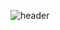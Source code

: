 ![header](https://capsule-render.vercel.app/api?type=venom&color=gradient&customColorList=10,10,13,13,17,19,20&height=200&text=Hye's%20Github!&fontAlign=50&capsule_render&animation=fadeIn)
